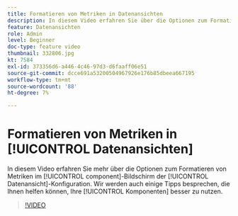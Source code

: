 ```yaml
---
title: Formatieren von Metriken in Datenansichten
description: In diesem Video erfahren Sie über die Optionen zum Formatieren von Metriken im Komponentenbildschirm der Datenansichtskonfiguration. Wir werden auch einige Tipps besprechen, die Ihnen dabei helfen, Ihre Komponenten besser zu nutzen.
feature: Datenansichten
role: Admin
level: Beginner
doc-type: feature video
thumbnail: 332806.jpg
kt: 7584
exl-id: 373356d6-a446-4c46-97d3-d6faaff06e51
source-git-commit: dcce691a53200504967926e176b85dbeea667195
workflow-type: tm+mt
source-wordcount: '88'
ht-degree: 7%

---
```


# Formatieren von Metriken in [!UICONTROL Datenansichten]

In diesem Video erfahren Sie mehr über die Optionen zum Formatieren von Metriken im [!UICONTROL component]-Bildschirm der [!UICONTROL Datenansicht]-Konfiguration. Wir werden auch einige Tipps besprechen, die Ihnen helfen können, Ihre [!UICONTROL Komponenten] besser zu nutzen.

>[!VIDEO](https://video.tv.adobe.com/v/332806/?quality=12&learn=on)
